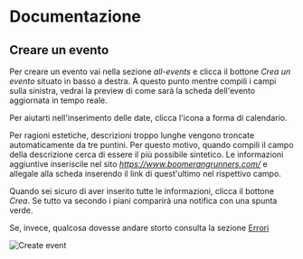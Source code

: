 # Documentazione

## Creare un evento

Per creare un evento vai nella sezione _all-events_ e clicca il bottone _Crea un evento_ situato in basso a destra. A questo punto mentre compili i campi sulla sinistra, vedrai la preview di come sarà la scheda dell'evento aggiornata in tempo reale.

Per aiutarti nell'inserimento delle date, clicca l'icona a forma di calendario.

Per ragioni estetiche, descrizioni troppo lunghe vengono troncate automaticamente da tre puntini. Per questo motivo, quando compili il campo della descrizione cerca di essere il più possibile sintetico. Le informazioni aggiuntive inseriscile nel sito _https://www.boomerangrunners.com/_ e allegale alla scheda inserendo il link di quest'ultimo nel rispettivo campo.

Quando sei sicuro di aver inserito tutte le informazioni, clicca il bottone _Crea_. Se tutto va secondo i piani comparirà una notifica con una spunta verde.

Se, invece, qualcosa dovesse andare storto consulta la sezione [Errori](/documentation/errors)

![Create event](/assets/image1-49f49f79.png)
